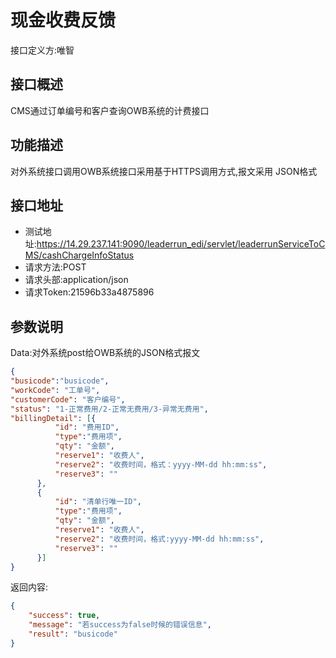 # 现金收费反馈

接口定义方:唯智

## 接口概述

  CMS通过订单编号和客户查询OWB系统的计费接口
  
## 功能描述

  对外系统接口调用OWB系统接口采用基于HTTPS调用方式,报文采用 JSON格式

## 接口地址  
  
  * 测试地址:https://14.29.237.141:9090/leaderrun_edi/servlet/leaderrunServiceToCMS/cashChargeInfoStatus
  * 请求方法:POST
  * 请求头部:application/json
  * 请求Token:21596b33a4875896
  
## 参数说明
  
  Data:对外系统post给OWB系统的JSON格式报文
  
  ```json
{
  "busicode":"busicode",
  "workCode": "工单号",
  "customerCode": "客户编号",
  "status": "1-正常费用/2-正常无费用/3-异常无费用",
  "billingDetail": [{
			"id": "费用ID",
			"type":"费用项",
			"qty": "金额",
			"reserve1": "收费人",
			"reserve2": "收费时间，格式：yyyy-MM-dd hh:mm:ss",
			"reserve3": ""
		},
		{
			"id": "清单行唯一ID",
			"type":"费用项",
			"qty": "金额",
			"reserve1": "收费人",
			"reserve2": "收费时间，格式:yyyy-MM-dd hh:mm:ss",
			"reserve3": ""
		}]
}
```
  
返回内容:
```json
{
    "success": true,
    "message": "若success为false时候的错误信息",
    "result": "busicode"
}
```

